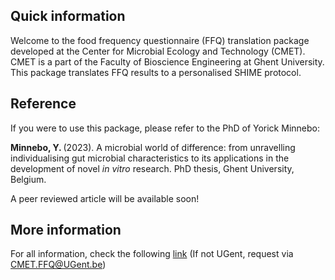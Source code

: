 ## Quick information
Welcome to the food frequency questionnaire (FFQ) translation package developed at the Center for Microbial Ecology and Technology (CMET). CMET is a part of the Faculty of Bioscience Engineering at Ghent University. This package translates FFQ results to a personalised SHIME protocol.


## Reference
If you were to use this package, please refer to the PhD of Yorick Minnebo: 

<b>Minnebo, Y. </b> (2023). A microbial world of difference: from unravelling individualising gut microbial characteristics to its applications in the development of novel <i>in vitro</i> research. PhD thesis, Ghent University, Belgium.

A peer reviewed article will be available soon!


## More information
For all information, check the following [link](github.ugent.be/yminnebo/CMET_FFQ) (If not UGent, request via CMET.FFQ@UGent.be)
